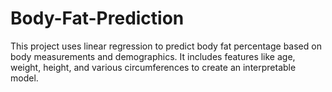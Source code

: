 # Body-Fat-Prediction
This project uses linear regression to predict body fat percentage based on body measurements and demographics. It includes features like age, weight, height, and various circumferences to create an interpretable model.
